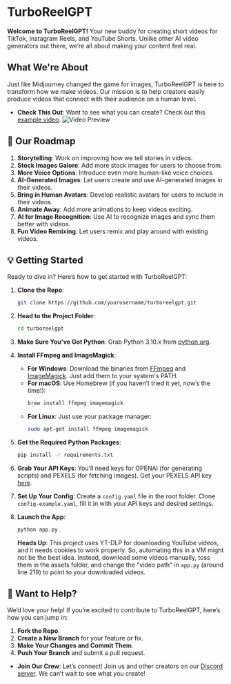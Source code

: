# TurboReelGPT

**Welcome to TurboReelGPT!** Your new buddy for creating short videos for TikTok, Instagram Reels, and YouTube Shorts. Unlike other AI video generators out there, we’re all about making your content feel real.

## What We're About

Just like Midjourney changed the game for images, TurboReelGPT is here to transform how we make videos. Our mission is to help creators easily produce videos that connect with their audience on a human level.

- **Check This Out**: Want to see what you can create? Check out this [example video](https://youtu.be/4tFtKmXc-xE?si=KTb0MLfAYTe7eVtP).
![Video Preview](https://i.ytimg.com/vi/4tFtKmXc-xE/hqdefault.jpg)

## 🚀 Our Roadmap

1. **Storytelling**: Work on improving how we tell stories in videos.
2. **Stock Images Galore**: Add more stock images for users to choose from.
3. **More Voice Options**: Introduce even more human-like voice choices.
4. **AI-Generated Images**: Let users create and use AI-generated images in their videos.
5. **Bring in Human Avatars**: Develop realistic avatars for users to include in their videos.
6. **Animate Away**: Add more animations to keep videos exciting.
7. **AI for Image Recognition**: Use AI to recognize images and sync them better with videos.
8. **Fun Video Remixing**: Let users remix and play around with existing videos.

## 💡 Getting Started

Ready to dive in? Here’s how to get started with TurboReelGPT:

1. **Clone the Repo**:
   ```bash
   git clone https://github.com/yourusername/turboreelgpt.git
   ```

2. **Head to the Project Folder**:
   ```bash
   cd turboreelgpt
   ```

3. **Make Sure You’ve Got Python**: Grab Python 3.10.x from [python.org](https://www.python.org/downloads/release/python-31012/).

4. **Install FFmpeg and ImageMagick**:
   - **For Windows**: Download the binaries from [FFmpeg](https://ffmpeg.org/download.html) and [ImageMagick](https://imagemagick.org/script/download.php). Just add them to your system's PATH.
   - **For macOS**: Use Homebrew (if you haven’t tried it yet, now’s the time!):
     ```bash
     brew install ffmpeg imagemagick
     ```
   - **For Linux**: Just use your package manager:
     ```bash
     sudo apt-get install ffmpeg imagemagick
     ```

5. **Get the Required Python Packages**:
   ```bash
   pip install -r requirements.txt
   ```

6. **Grab Your API Keys**: You’ll need keys for OPENAI (for generating scripts) and PEXELS (for fetching images). Get your PEXELS API key [here](https://www.pexels.com/api/key/).

7. **Set Up Your Config**: Create a `config.yaml` file in the root folder. Clone `config-example.yaml`, fill it in with your API keys and desired settings.

8. **Launch the App**:
   ```bash
   python app.py
   ```

   **Heads Up**: This project uses YT-DLP for downloading YouTube videos, and it needs cookies to work properly. So, automating this in a VM might not be the best idea. Instead, download some videos manually, toss them in the assets folder, and change the "video path" in `app.py` (around line 219) to point to your downloaded videos.

## 🤗 Want to Help?

We’d love your help! If you’re excited to contribute to TurboReelGPT, here’s how you can jump in:

1. **Fork the Repo**.
2. **Create a New Branch** for your feature or fix.
3. **Make Your Changes and Commit Them**.
4. **Push Your Branch** and submit a pull request.

- **Join Our Crew**: Let’s connect! Join us and other creators on our [Discord server](https://discord.gg/4dnynCSN). We can’t wait to see what you create!
